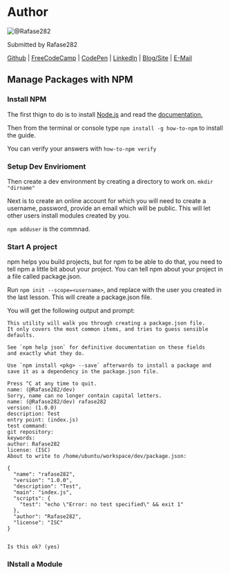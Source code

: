 # Author
![@Rafase282](https://avatars0.githubusercontent.com/Rafase282?&s=128)

Submitted by Rafase282

[Github](https://github.com/Rafase282) | [FreeCodeCamp](http://www.freecodecamp.com/rafase282) | [CodePen](http://codepen.io/Rafase282/) | [LinkedIn](https://www.linkedin.com/in/rafase282) | [Blog/Site](https://rafase282.wordpress.com/) | [E-Mail](mailto:rafase282@gmail.com)

## Manage Packages with NPM
### Install NPM
The first thign to do is to install [Node.js](https://nodejs.org/en/download/) and read the [documentation.](https://nodejs.org/en/docs/)

Then from the terminal or console type `npm install -g how-to-npm` to install the guide.

You can verify your answers with `how-to-npm verify`

### Setup Dev Envirioment
Then create a dev environment by creating a directory to work on. `mkdir "dirname"`

Next is to create an online account for which you will need to create a username, password, provide an email which will be public. This will let other users install modules created by you.

`npm adduser` is the commnad.

### Start A project
npm helps you build projects, but for npm to be able to do that, you need to tell npm a little bit about your project. You can tell npm about your project in a file called package.json.

Run `npm init --scope=<username>`, and replace <username> with the user you created in the last lesson. This will create a package.json file.

You will get the following output and prompt:

```
This utility will walk you through creating a package.json file.
It only covers the most common items, and tries to guess sensible defaults.

See `npm help json` for definitive documentation on these fields
and exactly what they do.

Use `npm install <pkg> --save` afterwards to install a package and
save it as a dependency in the package.json file.

Press ^C at any time to quit.
name: (@Rafase282/dev)
Sorry, name can no longer contain capital letters.
name: (@Rafase282/dev) rafase282
version: (1.0.0)
description: Test
entry point: (index.js)
test command:
git repository:
keywords:
author: Rafase282
license: (ISC)
About to write to /home/ubuntu/workspace/dev/package.json:

{
  "name": "rafase282",
  "version": "1.0.0",
  "description": "Test",
  "main": "index.js",
  "scripts": {
    "test": "echo \"Error: no test specified\" && exit 1"
  },
  "author": "Rafase282",
  "license": "ISC"
}


Is this ok? (yes)
```

### INstall a Module
